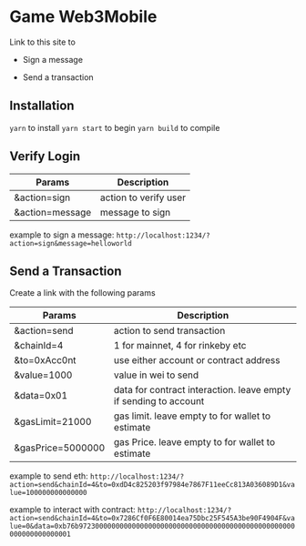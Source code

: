 # Game Web3Mobile

Link to this site to

- Sign a message

- Send a transaction

## Installation

`yarn` to install
`yarn start` to begin
`yarn build` to compile

## Verify Login

| Params          | Description           |
| --------------- | --------------------- |
| &action=sign    | action to verify user |
| &action=message | message to sign       |

example to sign a message: `http://localhost:1234/?action=sign&message=helloworld`

## Send a Transaction

Create a link with the following params

| Params            | Description                                                      |
| ----------------- | ---------------------------------------------------------------- |
| &action=send      | action to send transaction                                       |
| &chainId=4        | 1 for mainnet, 4 for rinkeby etc                                 |
| &to=0xAcc0nt      | use either account or contract address                           |
| &value=1000       | value in wei to send                                             |
| &data=0x01        | data for contract interaction. leave empty if sending to account |
| &gasLimit=21000   | gas limit. leave empty to for wallet to estimate                 |
| &gasPrice=5000000 | gas Price. leave empty to for wallet to estimate                 |

example to send eth: `http://localhost:1234/?action=send&chainId=4&to=0xdD4c825203f97984e7867F11eeCc813A036089D1&value=100000000000000`

example to interact with contract: `http://localhost:1234/?action=send&chainId=4&to=0x7286Cf0F6E80014ea75Dbc25F545A3be90F4904F&value=0&data=0xb76b97230000000000000000000000000000000000000000000000000000000000000001`
